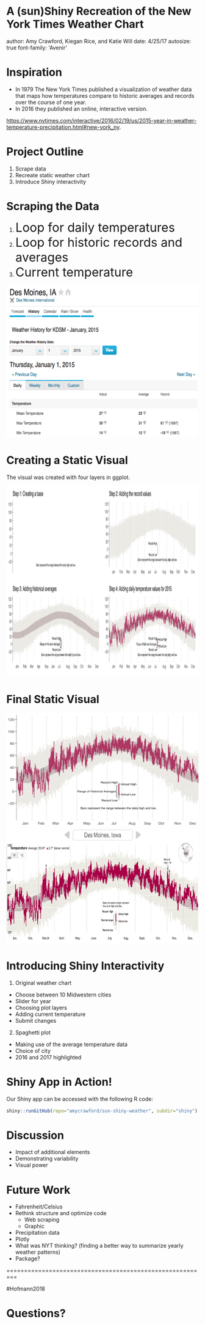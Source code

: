 A (sun)Shiny Recreation of the New York Times Weather Chart
========================================================
author: Amy Crawford, Kiegan Rice, and Katie Will
date: 4/25/17
autosize: true
font-family: 'Avenir'

Inspiration
========================================================

- In 1979 The New York Times published a visualization of weather data that maps how temperatures compare to historic averages and records over the course of one year.
- In 2016 they published an online, interactive version.

<https://www.nytimes.com/interactive/2016/02/19/us/2015-year-in-weather-temperature-precipitation.html#new-york_ny>.


Project Outline
========================================================
1. Scrape data
2. Recreate static weather chart
3. Introduce Shiny interactivity


Scraping the Data
========================================================
1. <font size="6">Loop for daily temperatures</font>
2. <font size="6">Loop for historic records and averages</font>
3. <font size="6">Current temperature</font>  

<img src="figures/weather_underground_screenshot.png" height = "400px" width = "700px" />  
<small><https://www.wunderground.com/history/airport/KDSM/2015/1/1/DailyHistory></small>


Creating a Static Visual
========================================================

The visual was created with four layers in ggplot.

<img src="figures/static_visual.png" height="500px" width="1000px" />



Final Static Visual
========================================================

<img src="figures/Final_static.png" height = "300px" width = "1000px" />
<img src="figures/NYT_visual.png" height = "300px" width = "1000px" />



Introducing Shiny Interactivity
========================================================

1. Original weather chart
  - Choose between 10 Midwestern cities
  - Slider for year
  - Choosing plot layers
  - Adding current temperature
  - Submit changes

2. Spaghetti plot
  - Making use of the average temperature data
  - Choice of city
  - 2016 and 2017 highlighted


Shiny App in Action!
========================================================

Our Shiny app can be accessed with the following R code: 


```r
shiny::runGitHub(repo="amycrawford/sun-shiny-weather", subdir="shiny")
```


Discussion
========================================================

- Impact of additional elements
- Demonstrating variability
- Visual power



Future Work
========================================================

- Fahrenheit/Celsius
- Rethink structure and optimize code
  - Web scraping
  - Graphic
- Precipitation data
- Plotly
- What was NYT thinking? (finding a better way to summarize yearly weather patterns)
- Package?



=========================================================

#Hofmann2018



Questions?
=========================================================



